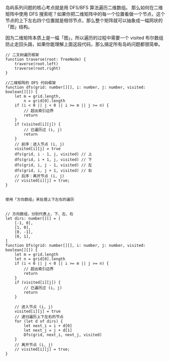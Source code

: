 岛屿系列问题的核心考点就是用 DFS/BFS 算法遍历二维数组。
那么如何在二维矩阵中使用 DFS 搜索呢？如果你把二维矩阵中的每一个位置看做一个节点，这个节点的上下左右四个位置就是相邻节点，那么整个矩阵就可以抽象成一幅网状的「图」结构。

因为二维矩阵本质上是一幅「图」，所以遍历的过程中需要一个 visited 布尔数组防止走回头路，如果你能理解上面这段代码，那么搞定所有岛屿问题都很简单。

```tsx
// 二叉树遍历框架
function traverse(root: TreeNode) {
	traverse(root.left)
	traverse(root.right)
}

//二维矩阵的 DFS 代码框架
function dfs(grid: number[][], i: number, j: number, visited: boolean[][]) {
	let m = grid.length,
		n = grid[0].length
	if (i < 0 || j < 0 || i >= m || j >= n) {
		// 超出索引边界
		return
	}
	if (visited[i][j]) {
		// 已遍历过 (i, j)
		return
	}
	// 前序：进入节点 (i, j)
	visited[i][j] = true
	dfs(grid, i - 1, j, visited) // 上
	dfs(grid, i + 1, j, visited) // 下
	dfs(grid, i, j - 1, visited) // 左
	dfs(grid, i, j + 1, visited) // 右
	// 后序：离开节点 (i, j)
	// visited[i][j] = true;
}
```

```tsx

使用「方向数组」来处理上下左右的遍历


// 方向数组，分别代表上、下、左、右
let dirs: number[][] = [
	[-1, 0],
	[1, 0],
	[0, -1],
	[0, 1],
]
function Dfs(grid: number[][], i: number, j: number, visited: boolean[][]) {
	let m = grid.length
	let n = grid[0].length
	if (i < 0 || j < 0 || i >= m || j >= n) {
		// 超出索引边界
		return
	}
	if (visited[i][j]) {
		// 已遍历过 (i, j)
		return
	}

	// 进入节点 (i, j)
	visited[i][j] = true
	// 递归遍历上下左右的节点
	for (let d of dirs) {
		let next_i = i + d[0]
		let next_j = j + d[1]
		Dfs(grid, next_i, next_j, visited)
	}
	// 离开节点 (i, j)
	// visited[i][j] = true;
}
```

